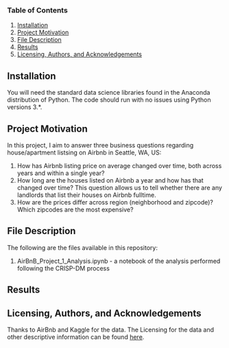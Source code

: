 ### Table of Contents

  1. [Installation](#installation)
  2. [Project Motivation](#motivation)
  3. [File Description](#files)
  4. [Results](#results)
  5. [Licensing, Authors, and Acknowledgements](#licensing)
  
## Installation <a name = "installation"></a>

You will need the standard data science libraries found in the Anaconda distribution of Python. The code should run with no issues using Python versions 3.*.

## Project Motivation <a name = "motivation"></a>
In this project, I aim to answer three business questions regarding house/apartment listsing on Airbnb in Seattle, WA, US: 
1. How has Airbnb listing price on average changed over time, both across years and within a single year? 
2. How long are the houses listed on Airbnb a year and how has that changed over time? This question allows us to tell whether there are any landlords that list their houses on Airbnb fulltime. 
3. How are the prices differ across region (neighborhood and zipcode)? Which zipcodes are the most expensive?

## File Description <a name = "files"></a>
The following are the files available in this repository:

1. AirBnB_Project_1_Analysis.ipynb - a notebook of the analysis performed following the CRISP-DM process


## Results <a name = "results"></a>

## Licensing, Authors, and Acknowledgements <a name = "licensing"></a>
  
  Thanks to AirBnb and Kaggle for the data. The Licensing for the data and other descriptive information can be found [here](https://www.kaggle.com/airbnb/seattle).
  
  
